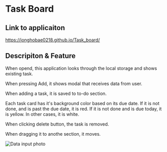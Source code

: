 # Task Board


## Link to applicaiton
https://jonghobae0218.github.io/Task_board/

## Descripiton & Feature
When opend, this application looks through the local storage and shows existing task. 

When pressing Add, it shows modal that receives data from user. 

When adding a task, it is saved to to-do section.

Each task card has it's background color based on its due date. If it is not done, and is past the due date, it is red. If it is not done and is due today, it is yellow. In other cases, it is white. 

When clicking delete button, the task is removed.

When dragging it to anothe section, it moves.


![Data input photo](Assets/images/Data%20Input%20photo.png)